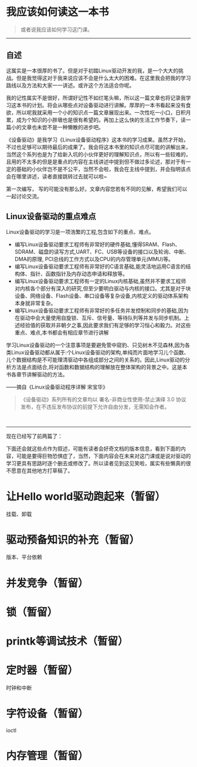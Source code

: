 # 我应该如何读这一本书

> 或者说我应该如何学习这门课。

------

## 自述

这属实是一本很厚的书了。但是对于初踏Linux驱动开发的我，是一个大大的挑战。但是我觉得这对于我来说应该不会是什么太大的困难。在这里我会把我的学习路线以及方法和大家一一讲述。或许这个方法适合你呢。

我的记性属实不是很好，所谓好记性不如烂笔头嘛，所以这一篇文章也将记录我学习这本书的计划。将会从哪些点对设备驱动进行讲解。厚厚的一本书看起来没有食欲，所以呢我就采用一个小的知识点一篇文章展现出来。一次性吃一小口，日积月累，成为个知识的小胖墩也是很有希望的。再加上这么快的生活工作节奏下，读一篇小的文章也未尝不是一种懒散的进步吧。

《设备驱动》是我学习《Linux设备驱动程序》这本书的学习成果。虽然才开始，不过也足够可以期待最后的成果了。我会将这本书里的知识点尽可能的讲解出来，当然这个系列也是为了给新入坑的小伙伴更好的理解知识点，所以有一些较难的，且用的不太多的但是是重点的内容在主线讲述中提到但不做过多论述，那对于有一定的基础的小伙伴岂不是不公平，当然不会啦，我会在主线中提到，并会指明该点会在哪里讲述，读者直接跳转过去就可以啦~

第一次编写， 写的可能没有那么好。文章内容您若有不同的见解，希望我们可以一起讨论交流。

## Linux设备驱动的重点难点

Linux设备驱动的学习是一项浩繁的工程,包含如下的重点、难点。

* 编写Linux设备驱动要求工程师有非常好的硬件基础,懂得SRAM、Flash、SDRAM、磁盘的读写方式,UART、FC、USB等设备的接口以及轮询、中断、DMA的原理, PCI总线的工作方式以及CPU的内存管理单元(MMU)等。
* 编写Linux设备驱动要求工程师有非常好的C语言基础,能灵活地运用C语言的结构体、指针、函数指针及内存动态申请和释放等。
* 编写Linux设备驱动要求工程师有一定的Linux内核基础,虽然并不要求工程师对内核各个部分有深入的研究,但至少要明白驱动与内核的接口。尤其是对于块设备、网络设备、Flash设备、串口设备等复杂设备,内核定义的驱动体系架构本身就非常复杂。
* 编写Linux设备驱动要求工程师有非常好的多任务并发控制和同步的基础,因为在驱动中会大量使用自旋锁、互斥、信号量、等待队列等并发与同步机制。上述经验值的获取并非朝夕之事,因此要求我们有足够的学习恒心和毅力。对这些重点、难点,本书都会有相应章节进行讲解

学习Linux设备驱动的一个注意事项是要避免管中窥豹、只见树木不见森林,因为各类Linux设备驱动都从属于:个Linux设备驱动的架构,单纯而片面地学习儿个函数、儿个数据结构是不可能理清驱动中各组成部分之间的关系的。因此,Linux驱动的分析方法是点面结合,将对函数和数据结构的理解放在整体架构的背景之中。这是本书各章节讲解驱动的方法。

——摘自《Linux设备驱动程序详解 宋宝华》

> 《设备驱动》系列所有的文章均以 署名-非商业性使用-禁止演绎 3.0 协议发布，在不违反发布协议的前提下允许自由分发，无需知会作者。

​	

------

现在已经写了前两篇了：

下面还会就这些点作为叙述，可能有读者会好奇文档的版本信息，看到下面的内容，可能是要得巨物恐惧症了，当然，下面内容会在未来对这门课或是说对驱动的学习更具有思路时逐个删去或修改了。所以读者见到这见笑啦，属实有些懒真的很不愿意在其他地方打草稿了。

# 让Hello world驱动跑起来（暂留）

挂载、卸载

# 驱动预备知识的补充（暂留）

版本、平台依赖

# 并发竞争（暂留）

# 锁（暂留）

# printk等调试技术（暂留）

# 定时器（暂留）

时钟和中断

# 字符设备（暂留）

ioctl

# 内存管理（暂留）